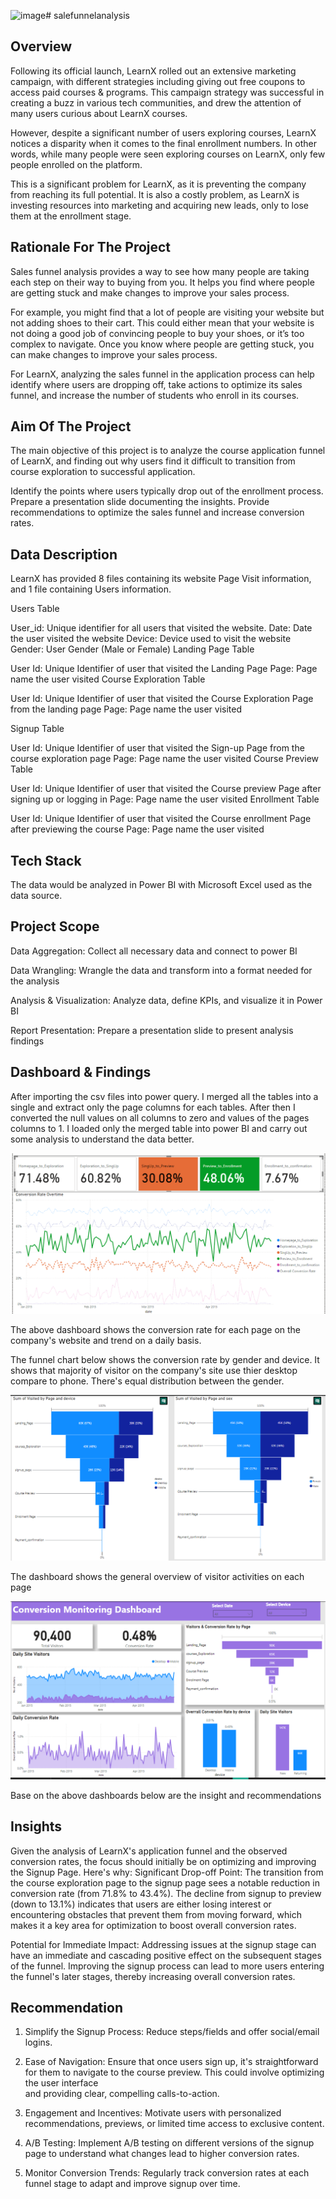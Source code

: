 ![image](https://github.com/user-attachments/assets/0ed72152-ab46-4e37-8287-cccdfb7f4ead)# salefunnelanalysis

## Overview

Following its official launch, LearnX rolled out an extensive marketing campaign, with different strategies including giving out free coupons to access paid courses & programs. This campaign strategy was successful in creating a buzz in various tech communities, and drew the attention of many users curious about LearnX courses. 

 
However, despite a significant number of users exploring courses, LearnX notices a disparity when it comes to the final enrollment numbers. In other words, while many people were seen exploring courses on LearnX, only few people enrolled on the platform.

 
This is a significant problem for LearnX, as it is preventing the company from reaching its full potential. It is also a costly problem, as LearnX is investing resources into marketing and acquiring new leads, only to lose them at the enrollment stage.

## Rationale For The Project
Sales funnel analysis provides a way to see how many people are taking each step on their way to buying from you. It helps you find where people are getting stuck and make changes to improve your sales process.

For example, you might find that a lot of people are visiting your website but not adding shoes to their cart. This could either mean that your website is not doing a good job of convincing people to buy your shoes, or it’s too complex to navigate. Once you know where people are getting stuck, you can make changes to improve your sales process. 

For LearnX, analyzing the sales funnel in the application process can help identify where users are dropping off, take actions to optimize its sales funnel, and  increase the number of students who enroll in its courses.

## Aim Of The Project
The main objective of this project is to analyze the course application funnel of LearnX, and finding out why users find it difficult to transition from course exploration to successful application.

 Identify the points where users typically drop out of the enrollment process. 
 Prepare a presentation slide documenting the insights. 
 Provide recommendations to optimize the sales funnel and increase conversion rates. 

 ## Data Description
 
LearnX has provided 8 files containing its website Page Visit information, and 1 file containing Users information. 

Users Table

 User_id: Unique identifier for all users that visited the website. 
 Date: Date the user visited the website 
 Device: Device used to visit the website  
 Gender: User Gender (Male or Female) 
Landing Page Table

 User Id: Unique Identifier of user that visited the Landing Page 
 Page: Page name the user visited 
Course Exploration Table

 User Id: Unique Identifier of user that visited the Course Exploration Page from the landing page 
Page: Page name the user visited

Signup Table

 User Id: Unique Identifier of user that visited the Sign-up Page from the course exploration page 
 Page: Page name the user visited 
Course Preview Table

 User Id: Unique Identifier of user that visited the Course preview Page after signing up or logging in 
 Page: Page name the user visited 
Enrollment Table

 User Id: Unique Identifier of user that visited the Course enrollment Page after previewing the course 
 Page: Page name the user visited 

 ## Tech Stack
 
The data would be analyzed in Power BI with Microsoft Excel used as the data source.

## Project Scope

Data Aggregation: Collect all necessary data and connect to power  BI

Data Wrangling: Wrangle the data and transform into a format needed for the analysis

Analysis & Visualization: Analyze data, define KPIs, and visualize it in Power BI

Report Presentation: Prepare a presentation slide to present analysis findings

## Dashboard & Findings
After importing the csv files into power query. I merged all the tables into a single and extract only the page columns for each tables. After then I converted the null values on all columns to zero and values of the pages columns to 1. I loaded only the merged table into power BI and carry out some analysis to understand the data better.


![Page Trend](https://github.com/adetonayusuf/salefunnelanalysis/blob/main/Page%20Trend.png)

The above dashboard shows the conversion rate for each page on the company's website and trend on a daily basis.

The funnel chart below shows the conversion rate by gender and device. It shows that majority of visitor on the company's site use thier desktop compare to phone. There's equal distribution between the gender.

![Funnel Chart](https://github.com/adetonayusuf/salefunnelanalysis/blob/main/Funnel%20Chart%20for%20Device%20%26%20Sex.png)

The dashboard shows the general overview of visitor activities on each page

![Funnel Chart](https://github.com/adetonayusuf/salefunnelanalysis/blob/main/Conversion%20Monitoring%20Dashboard.png)

Base on the above dashboards below are the insight and recommendations

## Insights

Given the analysis of LearnX's application funnel and the observed conversion rates, the focus should initially be on optimizing and improving the Signup Page. Here's why:
Significant Drop-off Point: The transition from the course exploration page to the signup page sees a notable reduction in conversion rate (from 71.8% to 43.4%). The decline from signup to preview (down to 13.1%) indicates that users are either losing interest or encountering obstacles that prevent them from moving forward, which makes it a key area for optimization to boost overall conversion rates. 

Potential for Immediate Impact: Addressing issues at the signup stage can have an immediate and cascading positive effect on the subsequent stages of the funnel. Improving the signup process can lead to more users entering the funnel's later stages, thereby increasing overall conversion rates.

## Recommendation

1. Simplify the Signup Process: Reduce steps/fields and offer social/email logins.
   
2. Ease of Navigation: Ensure that once users sign up, it's straightforward for them to navigate to the course preview. This could involve optimizing the user interface  
   and providing clear, compelling calls-to-action.
   
3. Engagement and Incentives: Motivate users with personalized recommendations, previews, or limited time access to exclusive content.
   
4. A/B Testing: Implement A/B testing on different versions of the signup page to understand what changes lead to higher conversion rates.
   
5. Monitor Conversion Trends: Regularly track conversion rates at each funnel stage to adapt and improve signup over time.







